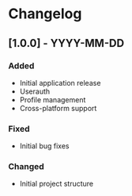 # Changelog

## [1.0.0] - YYYY-MM-DD
### Added
- Initial application release
- Userauth
- Profile management
- Cross-platform support

### Fixed
- Initial bug fixes

### Changed
- Initial project structure
